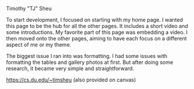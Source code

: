 Timothy "TJ" Sheu

To start development, I focused on starting with my home page. I wanted this page to be the hub for all the other pages. It includes a short video and some introductions. My favorite part of this page was embedding a video. I then moved onto the other pages, aiming to have each focus on a different aspect of me or my theme. 

The biggest issue I ran into was formatting. I had some issues with formatting the tables and gallery photos at first. But after doing some research, it became very simple and straightforward. 

https://cs.du.edu/~timsheu
(also provided on canvas)